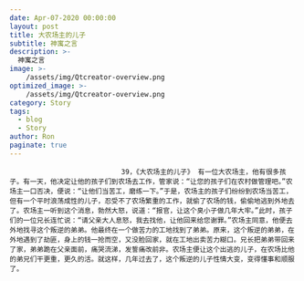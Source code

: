 ```yaml
---
date: Apr-07-2020 00:00:00
layout: post
title: 大农场主的儿子
subtitle: 神寓之言
description: >-
  神寓之言
image: >-
    /assets/img/Qtcreator-overview.png
optimized_image: >-
    /assets/img/Qtcreator-overview.png
category: Story
tags:
  - blog
  - Story
author: Ron
paginate: true
---
```


							　　39，《大农场主的儿子》 有一位大农场主，他有很多孩子。有一天，他决定让他的孩子们到农场去工作，管家说：“让您的孩子们在农村做管理吧。”农场主一口否决，便说：“让他们当苦工，磨练一下。”于是，农场主的孩子们纷纷到农场当苦工，但有一个平时浪荡成性的儿子，忍受不了农场繁重的工作，就偷了农场的钱，偷偷地逃到外地去了。农场主一听到这个消息，勃然大怒，说道：“报官，让这个臭小子做几年大牢。”此时，孩子们的一位兄长连忙说：“请父亲大人息怒，我去找他，让他回来给您谢罪。”农场主同意，他便去外地找寻这个叛逆的弟弟。他最终在一个做苦力的工地找到了弟弟。原来，这个叛逆的弟弟，在外地遇到了劫匪，身上的钱一抢而空，又没脸回家，就在工地出卖苦力糊口。兄长把弟弟带回来了家，弟弟跪在父亲面前，痛哭流涕，发誓痛改前非。农场主便让这个出逃的儿子，在农场比他的弟兄们干更重，更久的活。就这样，几年过去了，这个叛逆的儿子性情大变，变得懂事和顺服了。
							
							
						
